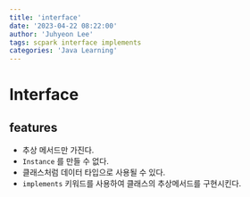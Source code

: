 ```yaml
---
title: 'interface'
date: '2023-04-22 08:22:00'
author: 'Juhyeon Lee'
tags: scpark interface implements
categories: 'Java Learning'
---
```


# Interface


## features

- 추상 메서드만 가진다.
- `Instance` 를 만들 수 없다.
- 클래스처럼 데이터 타입으로 사용될 수 있다.
- `implements` 키워드를 사용하여 클래스의 추상메서드를 구현시킨다.

